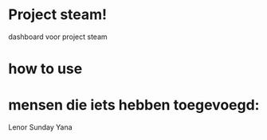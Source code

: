# Project steam!
dashboard voor project steam

# how to use

# mensen die iets hebben toegevoegd:
Lenor
Sunday
Yana
